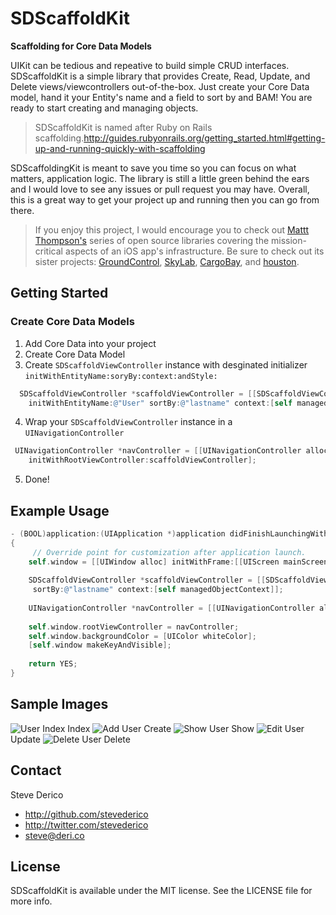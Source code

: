 SDScaffoldKit
=======
**Scaffolding for Core Data Models**

UIKit can be tedious and repeative to build simple CRUD interfaces. SDScaffoldKit is a simple library that provides Create, Read, Update, and Delete views/viewcontrollers out-of-the-box. Just create your Core Data model, hand it your Entity's name and a field to sort by and BAM! You are ready to start creating and managing objects.

> SDScaffoldKit is named after Ruby on Rails scaffolding.http://guides.rubyonrails.org/getting_started.html#getting-up-and-running-quickly-with-scaffolding

SDScaffoldingKit is meant to save you time so you can focus on what matters, application logic. The library is still a little green behind the ears and I would love to see any issues or pull request you may have. Overall, this is a great way to get your project up and running then you can go from there.

> If you enjoy this project, I would encourage you to check out [Mattt Thompson's](http://www.github.com/mattt) series of open source libraries covering the mission-critical aspects of an iOS app's infrastructure. Be sure to check out its sister projects: [GroundControl](https://github.com/mattt/GroundControl), [SkyLab](https://github.com/mattt/SkyLab), [CargoBay](https://github.com/mattt/CargoBay), and [houston](https://github.com/mattt/houston).

## Getting Started

### Create Core Data Models

1. Add Core Data into your project
2. Create Core Data Model
3. Create `SDScaffoldViewController` instance with desginated initializer `initWithEntityName:soryBy:context:andStyle:`

```objective-c
  SDScaffoldViewController *scaffoldViewController = [[SDScaffoldViewController alloc] 
    initWithEntityName:@"User" sortBy:@"lastname" context:[self managedObjectContext] andStyle:UITableViewStyleGrouped];
```
4.    Wrap your `SDScaffoldViewController` instance in a `UINavigationController`

```objective-c 
 UINavigationController *navController = [[UINavigationController alloc] 
    initWithRootViewController:scaffoldViewController];
```
  5.    Done!


## Example Usage
```objective-c
- (BOOL)application:(UIApplication *)application didFinishLaunchingWithOptions:(NSDictionary *)launchOptions
{
     // Override point for customization after application launch.
    self.window = [[UIWindow alloc] initWithFrame:[[UIScreen mainScreen] bounds]];
   
    SDScaffoldViewController *scaffoldViewController = [[SDScaffoldViewController alloc] initWithEntityName:@"User" 
     sortBy:@"lastname" context:[self managedObjectContext]];
    
    UINavigationController *navController = [[UINavigationController alloc] initWithRootViewController:scaffoldViewController];
  
    self.window.rootViewController = navController;
    self.window.backgroundColor = [UIColor whiteColor];
    [self.window makeKeyAndVisible];
    
    return YES;
}
```
## Sample Images
![User Index](http://cl.ly/Lh6Q/iOS%20Simulator%20Screen%20shot%20Dec%2018,%202012%209.14.11%20PM.png) Index
![Add User](http://cl.ly/Lgcq/iOS%20Simulator%20Screen%20shot%20Dec%2018,%202012%208.55.31%20PM.png) Create
![Show User](http://cl.ly/LgTc/iOS%20Simulator%20Screen%20shot%20Dec%2018,%202012%209.30.35%20PM.png) Show
![Edit User](http://cl.ly/Lfeo/iOS%20Simulator%20Screen%20shot%20Dec%2018,%202012%209.30.46%20PM.png) Update
![Delete User](http://cl.ly/LgRo/iOS%20Simulator%20Screen%20shot%20Dec%2018,%202012%209.31.55%20PM.png) Delete

## Contact

Steve Derico

- http://github.com/stevederico
- http://twitter.com/stevederico
- steve@deri.co

## License

SDScaffoldKit is available under the MIT license. See the LICENSE file for more info.
